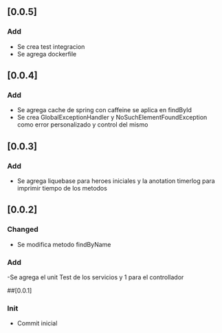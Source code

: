## [0.0.5]
### Add
- Se crea test integracion  
- Se agrega dockerfile

## [0.0.4]
### Add
- Se agrega cache de spring con caffeine se aplica en findById
- Se crea GlobalExceptionHandler y NoSuchElementFoundException como error personalizado y control del mismo

## [0.0.3]
### Add
- Se agrega liquebase para heroes iniciales y  la anotation timerlog para imprimir tiempo de los metodos

## [0.0.2] 
### Changed
- Se modifica metodo findByName 
### Add
-Se agrega el unit Test de los servicios y 1 para el controllador

##[0.0.1] 
### Init
- Commit inicial  

